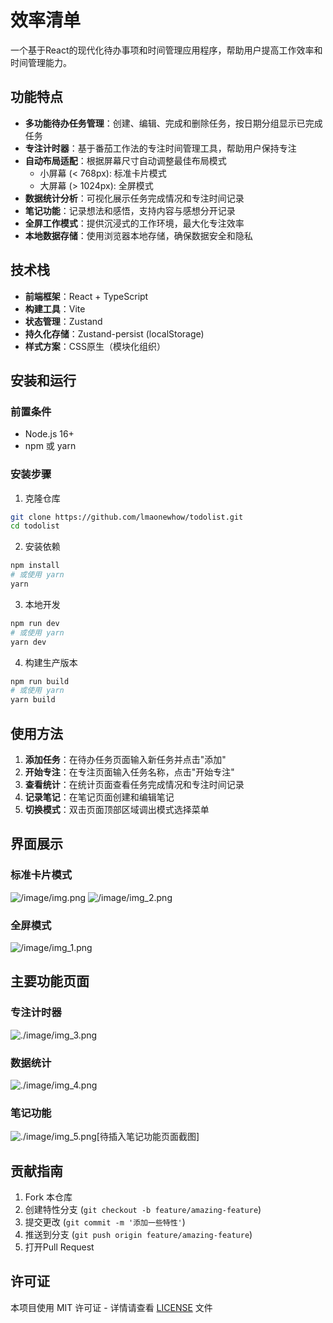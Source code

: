 # 效率清单

一个基于React的现代化待办事项和时间管理应用程序，帮助用户提高工作效率和时间管理能力。

## 功能特点

- **多功能待办任务管理**：创建、编辑、完成和删除任务，按日期分组显示已完成任务
- **专注计时器**：基于番茄工作法的专注时间管理工具，帮助用户保持专注
- **自动布局适配**：根据屏幕尺寸自动调整最佳布局模式
  - 小屏幕 (< 768px): 标准卡片模式
  - 大屏幕 (> 1024px): 全屏模式
- **数据统计分析**：可视化展示任务完成情况和专注时间记录
- **笔记功能**：记录想法和感悟，支持内容与感想分开记录
- **全屏工作模式**：提供沉浸式的工作环境，最大化专注效率
- **本地数据存储**：使用浏览器本地存储，确保数据安全和隐私

## 技术栈

- **前端框架**：React + TypeScript
- **构建工具**：Vite
- **状态管理**：Zustand
- **持久化存储**：Zustand-persist (localStorage)
- **样式方案**：CSS原生（模块化组织）

## 安装和运行

### 前置条件

- Node.js 16+
- npm 或 yarn

### 安装步骤

1. 克隆仓库

```bash
git clone https://github.com/lmaonewhow/todolist.git
cd todolist
```

2. 安装依赖

```bash
npm install
# 或使用 yarn
yarn
```

3. 本地开发

```bash
npm run dev
# 或使用 yarn
yarn dev
```

4. 构建生产版本

```bash
npm run build
# 或使用 yarn
yarn build
```

## 使用方法

1. **添加任务**：在待办任务页面输入新任务并点击"添加"
2. **开始专注**：在专注页面输入任务名称，点击"开始专注"
3. **查看统计**：在统计页面查看任务完成情况和专注时间记录
4. **记录笔记**：在笔记页面创建和编辑笔记
5. **切换模式**：双击页面顶部区域调出模式选择菜单

## 界面展示

### 标准卡片模式

![/image/img.png](img.png)
![/image/img_2.png](img_2.png)

### 全屏模式

![/image/img_1.png](img_1.png)

## 主要功能页面
### 专注计时器

![./image/img_3.png](img_3.png)

### 数据统计

![./image/img_4.png](img_4.png)

### 笔记功能

![./image/img_5.png](img_5.png)[待插入笔记功能页面截图]

## 贡献指南

1. Fork 本仓库
2. 创建特性分支 (`git checkout -b feature/amazing-feature`)
3. 提交更改 (`git commit -m '添加一些特性'`)
4. 推送到分支 (`git push origin feature/amazing-feature`)
5. 打开Pull Request

## 许可证

本项目使用 MIT 许可证 - 详情请查看 [LICENSE](LICENSE) 文件
